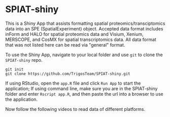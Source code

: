 # SPIAT-shiny

This is a Shiny App that assists formatting spatial proteomics/transciptomics data into an SPE (SpatialExperiment) object. Accepted data format includes inForm and HALO for spatial proteomics data and Visium, Xenium, MERSCOPE, and CosMX for spatial transcriptomics data. All data format that was not listed here can be read via "general" format. 

To use the Shiny App, navigate to your local folder and use `git` to clone the `SPIAT-shiny` repo.
```
git init
git clone https://github.com/TrigosTeam/SPIAT-shiny.git
```

If using RStudio, open the `app.R` file and click `Run App` to start the application;
If using command line, make sure you are in the SPIAT-shiny folder and enter `Rscript app.R`, and then paste the url into a browser to use the application.

Now follow the following videos to read data of different platforms.
